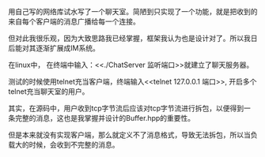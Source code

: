 用自己写的网络库试水写了一个聊天室。简陋到只实现了一个功能，就是把收到的来自每个客户端的消息广播给每一个连接。

但对此我很乐观，因为大致思路我已经掌握，框架我认为也是设计对了。所以我日后能对其逐渐扩展成IM系统。

在linux中， 在终端中输入：<<./ChatServer 监听端口>>就建立了聊天服务器。

测试的时候使用telnet充当客户端，终端输入<<telnet 127.0.0.1 端口>>, 开启多个telnet充当聊天室的用户。

其实，在源码中，用户收到tcp字节流后应该对tcp字节流进行拆包，以便得到一条完整的消息，这也是我掌握并设计的Buffer.hpp的重要性。

但是本来就没有实现客户端，那么就定义不了消息格式，导致无法拆包，所以当负载大的时候，会收到不完整的消息。

